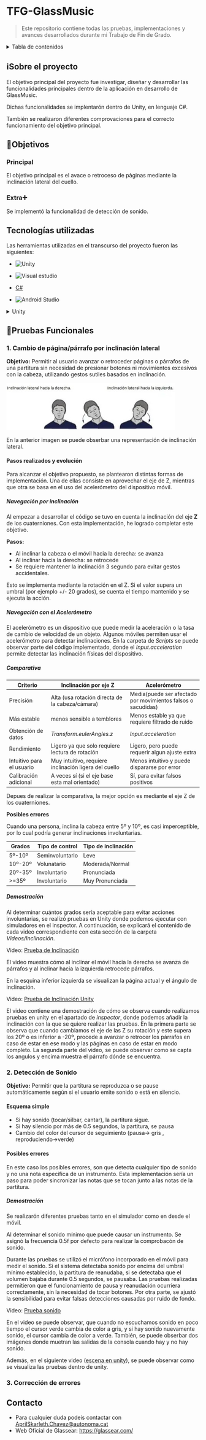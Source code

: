 # TFG-GlassMusic 
>Este repositorio contiene todas las pruebas, implementaciones y avances desarrollados durante mi Trabajo de Fin de Grado. 
<details>
<summary> Tabla de contenidos </summary>

1. [Sobre el proyecto](#ℹ️sobre-el-proyecto)
2. [Objetivos](#objetivos)  
    2.1 [Principal](#principal)   
    2.2 [Extra](#extra)
3. [Pruebas Funcionales](#pruebas-funcionales)

    3.1 [Cambio de página/párrafo por inclinación lateral](#1-cambio-de-páginapárrafo-por-inclinación-lateral)                                                             
        3.1.1 [Pasos realizados y evolución](#pasos-realizados-y-evolución)                        
        3.1.2 [Navegación por inclinación](#navegación-por-inclinación)  
        3.1.3 [Navegación con el Acelerómetro](#navegación-con-el-acelerómetro)       
        3.1.4 [Comparativa](#comparativa)   
        3.1.5 [Demostración](#demostración)   
    3.2.[Detección de Sonido](#2-detección-de-sonido)   
        3.2.1 [Esquema Simple](#esquema-simple)    
        3.2.2 [Posibles errores](#posibles-errores)   
        3.2.3 [Demostración](#demostración-1)  
4. [Contacto](#contacto)

</details>

## ℹ️Sobre el proyecto 
El objetivo principal del proyecto fue investigar, diseñar y desarrollar las funcionalidades principales dentro de la aplicación en desarrollo de GlassMusic. 

Dichas funcionalidades se implentarón dentro de Unity, en lenguaje C#.

También se realizaron diferentes comprovaciones para el correcto funcionamiento del objetivo principal. 

## 🚩Objetivos
### Principal
El objetivo principal es el avace o retroceso de pàginas mediante la inclinación lateral del cuello. 
### Extra➕ 
Se implementó la funcionalidad de detección de sonido. 
## Tecnologías utilizadas 
Las herramientas utilizadas en el transcurso del proyecto fueron las siguientes: 
- ![Unity](https://img.shields.io/badge/-Unity-000?logo=unity&logoColor=white) 

- ![Visual estudio](https://img.shields.io/badge/Visual%20Studio%20Code-007ACC?logo=visualstudiocode&logoColor=fff&style=plastic)
- [C#](https://img.shields.io/badge/C%23-239120?style=flat&logo=unity&logoColor=white)

- ![Android Studio](https://img.shields.io/badge/Android%20Studio-3DDC84?style=flat&logo=android-studio&logoColor=white)

<details>
<summary> Unity </summary>

És una multiplataforma de desarrollo orientada al desarrollo de videojuevos y aplicaciones interactivas. 
### Elementos claves:
Los elementos principales que tiene Unity a la hora de la implementación, són los siguientes:  
1. **Escenas:** Son los espacios donde se desarrolla el juego, como niveles o menús. Cada escena contienen los objetos que se usan en esa parte del juego.
2. **GameObjects**: Son los objetos que forman parte de la escena, como luces, cámaras o decoraciones. Son la base.
3. **Componentes**: Son las partes que se agregan a los GameObjects para darles funciones, como movimiento, sonido, físicas o scripts. Sin estos componentes los GameObjects no pueden hacer nada. 
</details>

## 🧪Pruebas Funcionales
### 1. Cambio de página/párrafo por inclinación lateral
**Objetivo:** Permitir al usuario avanzar o retroceder páginas o párrafos de una partitura sin necesidad de presionar botones ni movimientos excesivos con la cabeza, utilizando gestos sutiles basados en inclinación.

![Ejemplo de inclinación lateral](./imagenes/e_edit.jpg)

En la anterior imagen se puede obserbar una representación de inclinación lateral.
#### Pasos realizados y evolución 
Para alcanzar el objetivo propuesto, se plantearon distintas formas de implementación. Una de ellas consiste en aprovechar el eje de Z, mientras que otra se basa en el uso del acelerómetro del dispositivo móvil. 
##### Navegación por inclinación  
Al empezar a desarrollar el código se tuvo en cuenta la inclinación del eje **Z** de los cuaterniones. Con esta implementación, he logrado completar este objetivo. 

**Pasos:**
- Al inclinar la cabeza o el móvil hacia la derecha: se avanza 
- Al inclinar hacia la derecha: se retrocede 
- Se requiere mantener la inclinación 3 segundo para evitar gestos accidentales. 

Esto se implementa mediante la rotación en el Z. Si el valor supera un umbral (por ejemplo +/- 20 grados), se cuenta el tiempo mantenido y se ejecuta la acción.

##### Navegación con el Acelerómetro
El acelerómetro es un dispositivo que puede medir la aceleración o la tasa de cambio de velocidad de un objeto. Algunos móviles permiten usar el acelerómetro para detectar inclinaciones. 
En la carpeta de _Scripts_ se puede observar parte del código implementado, donde el _Input.acceleration_ permite detectar las inclinación físicas del dispositivo. 
##### Comparativa
| Criterio | Inclinación por eje Z | Acelerómetro |
|----------|-----------------------|--------------|
| Precisión| Alta (usa rotación directa de la cabeza/cámara)|Media(puede ser afectado por movimientos falsos o sacudidas)|
|Más estable | menos sensible a temblores | Menos estable ya que requiere filtrado de ruido|
|Obtención de datos |  _Transform.eulerAngles.z_ | _Input.acceleration_|
|Rendimiento | Ligero ya que solo requiere lectura de rotación | Ligero, pero puede requerir algun ajuste extra |
|Intuitivo para el usuario| Muy intuitivo, requiere inclinación ligera del cuello| Menos intuitivo y puede dispararse por error| 
|Calibración adicional | A veces sí (si el eje base esta mal orientado)| Sí, para evitar falsos positivos|

Depues de realizar la comparativa, la mejor opción es mediante el eje Z de los cuaterniones. 

**Posibles errores** 

Cuando una persona, inclina la cabeza entre 5º y 10º, es casi imperceptible, por lo cual podría generar inclinaciones involuntarias. 

|        Grados     |     Tipo de control   |  Tipo de inclinación |
|-------------------|-----------------------|----------------------|
|       5º-10º      |   Seminvoluntario     |  Leve                |
|       10º-20º     |   Volunatario         |  Moderada/Normal     |
|       20º-35º     |   Involuntario        |   Pronunciada        |
|       >=35º       |   Involuntario        |   Muy Pronunciada    |

##### Demostración 

Al determinar cuántos grados sería aceptable para evitar acciones involuntarias, se realizó pruebas en Unity donde podemos ejecutar con simuladores en el inspector. 
A continuación, se explicará el contenido de cada video correspondiente con esta sección de la carpeta _Videos/Inclinación_. 

Video: [Prueba de Inclinación](./videos/Inclinación/inclinación_móvil.mp4)

El video muestra cómo al inclinar el móvil hacia la derecha se avanza de párrafos y al inclinar hacia la izquierda retrocede párrafos. 

En la esquina inferior izquierda se visualizan la página actual y el ángulo de inclinación.




Video: [Prueba de Inclinación Unity](./videos/Inclinación/prueba_inclinacion.mp4)

El video contiene una demostración de cómo se observa cuando realizamos pruebas en unity en el apartado de _inspector_, donde podemos añadir la inclinación con la que se quiere realizar las pruebas.
En la primera parte se observa que cuando cambiamos el eje de las Z su rotación y este supera los 20º o es inferior a -20º, procede a avanzar o retrocer los párrafos en caso de estar en ese modo y las páginas en caso de estar en modo completo. 
La segunda parte del video, se puede observar como se capta los angulos y encima muestra el párrafo dónde se encuentra.


### 2. Detección de Sonido 
**Objetivo:** Permitir que la partitura se reproduzca o se pause automáticamente según si el usuario emite sonido o está en silencio.

#### Esquema simple
- Si hay sonido (tocar/silbar, cantar), la partitura sigue.
- Si hay silencio por más de 0.5 segundos, la partitura, se pausa 
- Cambio del color del cursor de seguimiento (pausa-> gris , reproduciendo->verde)

#### Posibles errores

En este caso los posibles errores, son que detecta cualquier tipo de sonido y no una nota especifica de un instrumento. Esta implementación sería un paso para poder sincronizar las notas que se tocan junto a las notas de la partitura. 

##### Demostración 
Se realizarón diferentes pruebas tanto en el simulador como en desde el móvil.

Al determinar el sonido mínimo que puede causar un instrumento. Se asignó la frecuencia 0.5f por defecto para realizar la comprobacón de sonido.

Durante las pruebas se utilizó el micrófono incorporado en el móvil para medir el sonido. Si el sistema detectaba sonido por encima del umbral mínimo establecido, la partitura de reanudaba, si se detectaba que el volumen bajaba durante 0.5 segundos, se pausaba. Las pruebas realizadas permitieron que el funcionamiento de pausa y reanudación ocurriera correctamente, sin la necesidad de tocar botones. Por otra parte, se ajustó la sensibilidad para evitar falsas detecciones causadas por ruido de fondo.  

Video: [Prueba sonido](./videos/sonido/prueba_sonido.mp4)

En el video se puede observar, que cuando no escuchamos sonido en poco tiempo el cursor verde cambia de color a gris, y si hay sonido nuevamente sonido, el cursor cambia de color a verde. 
También, se puede obserbar dos imágenes donde muetran las salidas de la consola cuando hay y no hay sonido. 

Además, en el siguiente video ([escena en unity](./videos/sonido/escena_unity_reproduccion.mp4)), se puede observar como se visualiza las pruebas dentro de unity. 
### 3. Corrección de errores 

## Contacto 
- Para cualquier duda podeis contactar con AprilSkarleth.Chavez@autonoma.cat
- Web Oficial de Glassear: https://glassear.com/  
